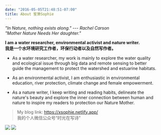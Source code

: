 ```yaml
---
date: "2016-05-05T21:48:51-07:00"
title: About 笙箫Sophie
---
```


_"In Nature, nothing exists along." --- Rachel Carson_                            
_"Mother Nature Needs Her daughter."_ 

__I am a water researcher, environmental activist and nature writer.__\
__我是一个水环境研究工作者，环保行动者以及自然写作者。__

* As a water researcher, my work is mainly to explore the water quality and ecological issue through big data and remote sensing to better guide the management to protect the watershed and estuarine habitats. 

* As an environmental activist, I am enthusiastic in environmental education, river protection, climate change and female empowerment. 

* As a nature writer, I keep writing and reading habits, delineate the nature's beauty and explore the inner connection between human and nature to inspire my readers to protection our Nature Mother. 

> My blog link: https://xsophie.netlify.app/   
> 我的个人微信公众号“时光在写诗”

![](/Fig/scan.jpg)
![](/Fig/quote.jpg)
